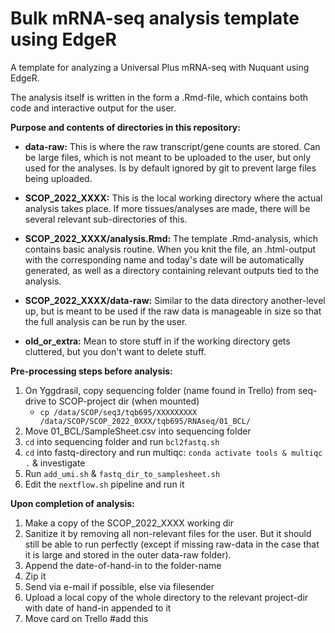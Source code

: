 # Bulk mRNA-seq analysis template using EdgeR

A template for analyzing a Universal Plus mRNA-seq with Nuquant using EdgeR.

The analysis itself is written in the form a .Rmd-file, which contains both code and interactive output for the user.

**Purpose and contents of directories in this repository:**

-   **data-raw:** This is where the raw transcript/gene counts are stored. Can be large files, which is not meant to be uploaded to the user, but only used for the analyses. Is by default ignored by git to prevent large files being uploaded.

-   **SCOP_2022_XXXX:** This is the local working directory where the actual analysis takes place. If more tissues/analyses are made, there will be several relevant sub-directories of this.

-   **SCOP_2022_XXXX/analysis.Rmd:** The template .Rmd-analysis, which contains basic analysis routine. When you knit the file, an .html-output with the corresponding name and today's date will be automatically generated, as well as a directory containing relevant outputs tied to the analysis.

-   **SCOP_2022_XXXX/data-raw:** Similar to the data directory another-level up, but is meant to be used if the raw data is manageable in size so that the full analysis can be run by the user.

-   **old_or_extra:** Mean to store stuff in if the working directory gets cluttered, but you don't want to delete stuff.

**Pre-processing steps before analysis:**

1.  On Yggdrasil, copy sequencing folder (name found in Trello) from seq-drive to SCOP-project dir (when mounted)
    -   `cp /data/SCOP/seq3/tqb695/XXXXXXXXX /data/SCOP/SCOP_2022_0XXX/tqb695/RNAseq/01_BCL/`
2.  Move 01_BCL/SampleSheet.csv into sequencing folder
3.  `cd` into sequencing folder and run `bcl2fastq.sh`
4.  `cd` into fastq-directory and run multiqc: `conda activate tools & multiqc .` & investigate
5.  Run `add_umi.sh` & `fastq_dir_to_samplesheet.sh`
6.  Edit the `nextflow.sh` pipeline and run it

**Upon completion of analysis:**

1.  Make a copy of the SCOP_2022_XXXX working dir
2.  Sanitize it by removing all non-relevant files for the user. But it should still be able to run perfectly (except if missing raw-data in the case that it is large and stored in the outer data-raw folder).
3.  Append the date-of-hand-in to the folder-name
4.  Zip it
5.  Send via e-mail if possible, else via filesender
6.  Upload a local copy of the whole directory to the relevant project-dir with date of hand-in appended to it
7.  Move card on Trello
 #add this
